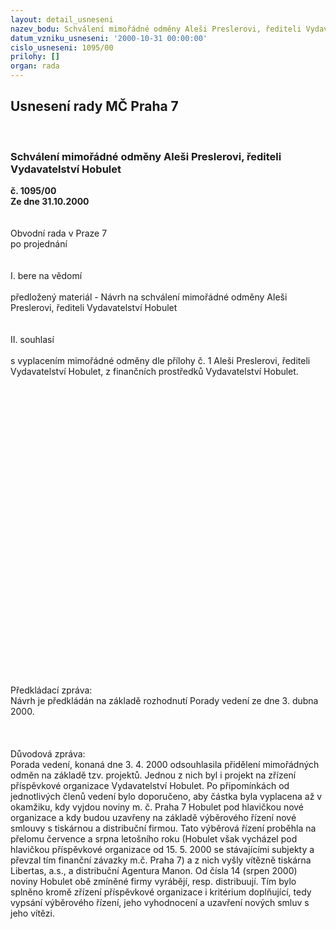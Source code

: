 ```yaml
---
layout: detail_usneseni
nazev_bodu: Schválení mimořádné odměny Aleši Preslerovi, řediteli Vydavatelství Hobulet
datum_vzniku_usneseni: '2000-10-31 00:00:00'
cislo_usneseni: 1095/00
prilohy: []
organ: rada
---
```

<div id="ucUsn_pList" class="usn">
	<span><h2>Usnesení rady MČ Praha 7 </h2>
<br></span><div class="standBody">
<span><h3>Schválení mimořádné odměny Aleši Preslerovi, řediteli Vydavatelství Hobulet</h3></span><div class="center">
		<strong>č. 1095/00</strong><br>
	</div>
<div class="center">
		<strong>Ze dne 31.10.2000</strong><br><br>
	</div>
<br>Obvodní rada v Praze 7<br>po projednání<br><br><br>I.	bere na vědomí<br><br> předložený materiál - Návrh na schválení mimořádné odměny Aleši Preslerovi, řediteli Vydavatelství Hobulet<br><br><br>II.	souhlasí <br><br>s vyplacením mimořádné odměny dle přílohy č. 1 Aleši Preslerovi, řediteli Vydavatelství Hobulet, z finančních prostředků Vydavatelství Hobulet.<br><br><br><br><br><br><br><br><br><br><br><br><br><br><br><br><br><br><br><br><br><br><br><br><br><br><br><br><br><br>Předkládací zpráva:<br>Návrh je předkládán na základě rozhodnutí Porady vedení ze dne 3. dubna 2000.<br><br><br><br>Důvodová zpráva:<br>Porada vedení, konaná dne 3. 4. 2000 odsouhlasila přidělení mimořádných odměn na základě tzv. projektů. Jednou z nich byl i projekt na zřízení příspěvkové organizace Vydavatelství Hobulet. Po připomínkách od jednotlivých členů vedení bylo doporučeno, aby částka byla vyplacena až v okamžiku, kdy vyjdou noviny m. č. Praha 7 Hobulet pod hlavičkou nové organizace a kdy budou uzavřeny na základě výběrového řízení nové smlouvy s tiskárnou a distribuční firmou. Tato výběrová řízení proběhla na přelomu července a srpna letošního roku (Hobulet však vycházel pod hlavičkou příspěvkové organizace od 15. 5. 2000 se stávajícími subjekty a převzal tím finanční závazky m.č. Praha 7) a z nich vyšly vítězně tiskárna Libertas, a.s., a distribuční Agentura Manon. Od čísla 14 (srpen 2000) noviny Hobulet obě zmíněné firmy vyrábějí, resp. distribuují. Tím bylo splněno kromě zřízení příspěvkové organizace i kritérium doplňující, tedy vypsání výběrového řízení,  jeho vyhodnocení a uzavření nových smluv s jeho vítězi.<br><br><br> </div>
</div>